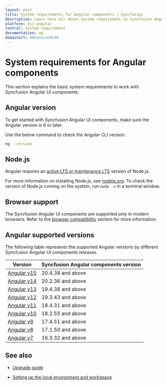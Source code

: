 ```yaml
---
layout: post
title: System requirements for Angular components | Syncfusion
description: Learn here all about System requirement in Syncfusion Angular System requirement md component of Syncfusion Essential JS 2 and more.
platform: ej2-angular
control: System requirement 
documentation: ug
domainurl: ##DomainURL##
---
```


# System requirements for Angular components 

This section explains the basic system requirements to work with Syncfusion Angular UI components.

## Angular version

To get started with Syncfusion Angular UI components, make sure the Angular version is 6 or later.

Use the below command to check the Angular CLI version.

```bash
ng --version
```

## Node.js

Angular requires an [active LTS or maintenance LTS](https://nodejs.org/about/releases) version of Node.js.

For more information on installing Node.js, see [nodejs.org](https://nodejs.org/en/). To check the version of Node.js running on the system, run `node -v` in a terminal window.

## Browser support

The Syncfusion Angular UI components are supported only in modern browsers. Refer to the [browser compatibility](./browser/) section for more information.

## Angular supported versions

The following table represents the supported Angular versions by different Syncfusion Angular UI components releases.

| Version | Syncfusion Angular components version |
| ------------- | ------------- |
| [Angular v15](https://blog.angular.io/angular-v15-is-now-available-df7be7f2f4c8/) | 20.4.38 and above |
| [Angular v14](https://blog.angular.io/angular-v14-is-now-available-391a6db736af/) | 20.2.36 and above |
| [Angular v13](https://blog.angular.io/angular-v13-is-now-available-cce66f7bc296/) | 19.4.38 and above |
| [Angular v12](https://blog.angular.io/angular-v12-is-now-available-32ed51fbfd49/) | 19.3.43 and above |
| [Angular v11](https://blog.angular.io/version-11-of-angular-now-available-74721b7952f7/) | 18.4.31 and above |
| [Angular v10](https://blog.angular.io/version-10-of-angular-now-available-78960babd41/) | 18.2.55 and above |
| [Angular v9](https://blog.angular.io/version-9-of-angular-now-available-project-ivy-has-arrived-23c97b63cfa3/) | 17.4.51 and above |
| [Angular v8](https://blog.angular.io/version-8-of-angular-smaller-bundles-cli-apis-and-alignment-with-the-ecosystem-af0261112a27/) | 17.1.50 and above |
| [Angular v7](https://blog.angular.io/version-7-of-angular-cli-prompts-virtual-scroll-drag-and-drop-and-more-c594e22e7b8c/) | 16.3.32 and above |

## See also

* [Upgrade guide](https://ej2.syncfusion.com/angular/documentation/upgrade/upgrading-syncfusion/)

* [Setting up the local environment and workspace](https://angular.io/guide/setup-local#setting-up-the-local-environment-and-workspace)